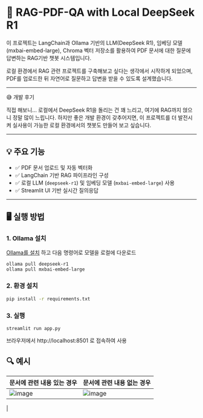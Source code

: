 # 🧠 RAG-PDF-QA with Local DeepSeek R1

이 프로젝트는 LangChain과 Ollama 기반의 LLM(DeepSeek R1), 임베딩 모델(mxbai-embed-large), Chroma 벡터 저장소를 활용하여 PDF 문서에 대한 질문에 답변하는 RAG기반 챗봇 시스템입니다.

로컬 환경에서 RAG 관련 프로젝트를 구축해보고 싶다는 생각에서 시작하게 되었으며, PDF를 업로드한 뒤 자연어로 질문하고 답변을 받을 수 있도록 설계했습니다.

---
😅 개발 후기

직접 해보니... 로컬에서 DeepSeek R1을 돌리는 건 꽤 느리고, 여기에 RAG까지 얹으니 정말 많이 느립니다.
하지만 좋은 개발 환경이 갖추어지면, 이 프로젝트를 더 발전시켜 실사용이 가능한 로컬 환경에서의 챗봇도 만들어 보고 싶습니다.

---

## 💡 주요 기능

- ✅ PDF 문서 업로드 및 자동 벡터화
- ✅ LangChain 기반 RAG 파이프라인 구성
- ✅ 로컬 LLM (`deepseek-r1`) 및 임베딩 모델 (`mxbai-embed-large`) 사용
- ✅ Streamlit UI 기반 실시간 질의응답

---

## 🖥️ 실행 방법

### 1. Ollama 설치
[Ollama를 설치](https://ollama.com/download)
하고 다음 명령어로 모델을 로컬에 다운로드
```
ollama pull deepseek-r1
ollama pull mxbai-embed-large
```

### 2. 환경 설치

```bash
pip install -r requirements.txt
```
### 3. 실행
```
streamlit run app.py
```
브라우저에서 http://localhost:8501 로 접속하여 사용

## 🔍 예시
| **문서에 관련 내용 있는 경우**                                                                 | **문서에 관련 내용 없는 경우**                                                         |
|-----------------------------------------------------------------------------------|--------------------------------------------------------------------------------|
| ![image](https://github.com/user-attachments/assets/b406ee43-f76c-4ec3-8105-27bc9feabaf1)  | ![image](https://github.com/user-attachments/assets/39371469-cba2-4539-85ca-e49e6192b8b8)
 |


